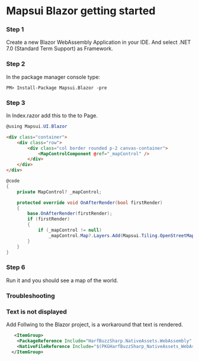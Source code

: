 
# Mapsui Blazor getting started

### Step 1
Create a new Blazor WebAssembly Application in your IDE.
And select .NET 7.0 (Standard Term Support) as Framework.

### Step 2
In the package manager console type:
```console
PM> Install-Package Mapsui.Blazor -pre
```

### Step 3
In Index.razor add this to the to Page.

```csharp
@using Mapsui.UI.Blazor
```

```html
<div class="container">
    <div class="row">
        <div class="col border rounded p-2 canvas-container">
            <MapControlComponent @ref="_mapControl" />
        </div>
    </div>
</div>
```
```csharp
@code 
{
    private MapControl? _mapControl;

    protected override void OnAfterRender(bool firstRender)
    {
        base.OnAfterRender(firstRender);
        if (firstRender)
        {
            if (_mapControl != null)
                _mapControl.Map?.Layers.Add(Mapsui.Tiling.OpenStreetMap.CreateTileLayer());
        }
    }
}
```


### Step 6
Run it and you should see a map of the world.


### Troubleshooting

### Text is not displayed
Add Follwing to the Blazor project, is a workaround that text is rendered.
```xml
   <ItemGroup>
	<PackageReference Include="HarfBuzzSharp.NativeAssets.WebAssembly" Version="2.8.2.3" GeneratePathProperty="true" />
    <NativeFileReference Include="$(PKGHarfBuzzSharp_NativeAssets_WebAssembly)\build\netstandard1.0\libHarfBuzzSharp.a\3.1.12\libHarfBuzzSharp.a" />
  </ItemGroup>
```	
